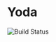 # Yoda

![Build Status](https://ci.appveyor.com/api/projects/status/github/secavdar/yoda?branch=master&svg=true)
